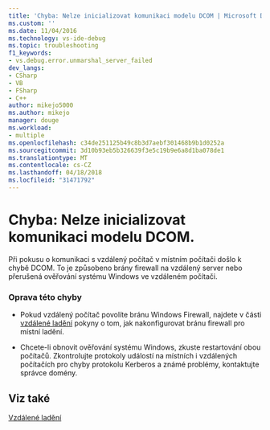 ```yaml
---
title: 'Chyba: Nelze inicializovat komunikaci modelu DCOM | Microsoft Docs'
ms.custom: ''
ms.date: 11/04/2016
ms.technology: vs-ide-debug
ms.topic: troubleshooting
f1_keywords:
- vs.debug.error.unmarshal_server_failed
dev_langs:
- CSharp
- VB
- FSharp
- C++
author: mikejo5000
ms.author: mikejo
manager: douge
ms.workload:
- multiple
ms.openlocfilehash: c34de251125b49c8b3d7aebf301468b9b1d0252a
ms.sourcegitcommit: 3d10b93eb5b326639f3e5c19b9e6a8d1ba078de1
ms.translationtype: MT
ms.contentlocale: cs-CZ
ms.lasthandoff: 04/18/2018
ms.locfileid: "31471792"
---
```

# <a name="error-unable-to-initiate-dcom-communication"></a>Chyba: Nelze inicializovat komunikaci modelu DCOM.
Při pokusu o komunikaci s vzdálený počítač v místním počítači došlo k chybě DCOM. To je způsobeno brány firewall na vzdálený server nebo přerušená ověřování systému Windows ve vzdáleném počítači.  
  
### <a name="to-correct-this-error"></a>Oprava této chyby  
  
-   Pokud vzdálený počítač povolíte bránu Windows Firewall, najdete v části [vzdálené ladění](../debugger/remote-debugging.md) pokyny o tom, jak nakonfigurovat bránu firewall pro místní ladění.  
  
-   Chcete-li obnovit ověřování systému Windows, zkuste restartování obou počítačů. Zkontrolujte protokoly událostí na místních i vzdálených počítačích pro chyby protokolu Kerberos a známé problémy, kontaktujte správce domény.  
  
## <a name="see-also"></a>Viz také  
 [Vzdálené ladění](../debugger/remote-debugging.md)